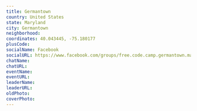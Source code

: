 ```yaml
---
title: Germantown
country: United States
state: Maryland
city: Germantown
neighborhood: 
coordinates: 40.043445, -75.180177
plusCode:
socialName: Facebook
socialURL: https://www.facebook.com/groups/free.code.camp.germantown.maryland
chatName:
chatURL:
eventName:
eventURL:
leaderName:
leaderURL:
oldPhoto: 
coverPhoto:
---
```

